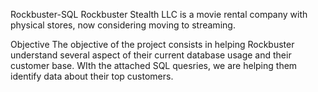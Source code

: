 Rockbuster-SQL
Rockbuster Stealth LLC is a  movie rental company with physical stores, now considering moving to streaming.

Objective
The objective of the project consists in helping Rockbuster understand several aspect of their current database usage and their customer base.
WIth the attached SQL quesries, we are helping them identify data about their top customers.

